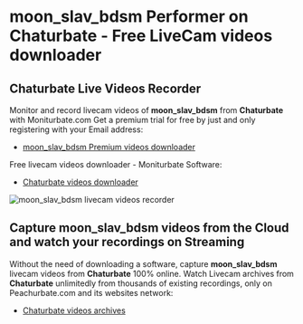 # moon_slav_bdsm Performer on Chaturbate - Free LiveCam videos downloader

## Chaturbate Live Videos Recorder

Monitor and record livecam videos of **moon_slav_bdsm** from **Chaturbate** with Moniturbate.com
Get a premium trial for free by just and only registering with your Email address:
* [moon_slav_bdsm Premium videos downloader](https://moniturbate.com/request-demo-licence-key.html)

Free livecam videos downloader - Moniturbate Software:
* [Chaturbate videos downloader](https://moniturbate.com/moniturbate-download-software.html)

![moon_slav_bdsm livecam videos recorder](https://peachurnet.com/templates/moniturbate-software.png)


## Capture moon_slav_bdsm videos from the Cloud and watch your recordings on Streaming

Without the need of downloading a software, capture **moon_slav_bdsm** livecam videos from **Chaturbate** 100% online.
Watch Livecam archives from **Chaturbate** unlimitedly from thousands of existing recordings, only on Peachurbate.com and its websites network:
* [Chaturbate videos archives](https://peachurnet.com/)